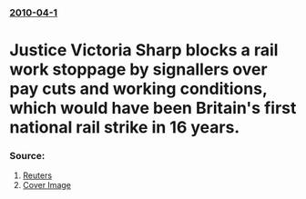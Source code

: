 ### [2010-04-1](/news/2010/04/1/index.md)

#  Justice Victoria Sharp blocks a rail work stoppage by signallers over pay cuts and working conditions, which would have been Britain's first national rail strike in 16 years. 




### Source:

1. [Reuters](http://uk.reuters.com/article/idUKTRE6302IH20100401)
1. [Cover Image](http://s2.reutersmedia.net/resources/r/?m=02&d=20100401&t=2&i=85399180&w=&fh=545px&fw=&ll=&pl=&sq=&r=2010-04-01T190010Z_01_BTRE6301GSD00_RTROPTP_0_BRITAIN-RAIL-STRIKE)
